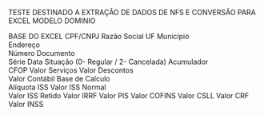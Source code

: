 TESTE DESTINADO A EXTRAÇÃO DE DADOS DE NFS E CONVERSÃO PARA EXCEL MODELO DOMINIO 


BASE DO EXCEL 
CPF/CNPJ 
Razão Social 
UF 
Município  
Endereço  
Número Documento  
Série 
Data 
Situação (0- Regular / 2- Cancelada) 
Acumulador  
CFOP 
Valor Serviços 
Valor Descontos  
Valor Contábil 
Base de Calculo  
Alíquota ISS 
Valor ISS Normal  
Valor ISS Retido 
Valor IRRF 
Valor PIS 
Valor COFINS 
Valor CSLL 
Valor CRF 
Valor INSS 
